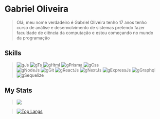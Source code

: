 
# Gabriel Oliveira

> Olá, meu nome verdadeiro é Gabriel Oliveira tenho 17 anos tenho curso de análise e desenvolvimento de sistemas pretendo fazer faculdade de ciência da computação e  estou começando no mundo da programação

## Skills

> ![gJs](https://img.shields.io/badge/javascript-000.svg?style=for-the-badge&logo=javascript&logoColor=white&labelColor=054C5A)
 ![gTs](https://img.shields.io/badge/typescript-000.svg?style=for-the-badge&logo=typescript&logoColor=white&labelColor=054C5A)
 ![gHtml](https://img.shields.io/badge/html-000.svg?style=for-the-badge&logo=html5&logoColor=white&labelColor=054C5A)
  ![gPrisma](https://img.shields.io/badge/Prisma-000.svg?style=for-the-badge&logo=prisma&logoColor=white&labelColor=054C5A)
![gCss](https://img.shields.io/badge/css-000.svg?style=for-the-badge&logo=css3&logoColor=white&labelColor=054C5A) <br>
 ![gNodeJs](https://img.shields.io/badge/node.js-000.svg?style=for-the-badge&logo=node.js&logoColor=white&labelColor=054C5A)
![gGit](https://img.shields.io/badge/git-000.svg?style=for-the-badge&logo=git&logoColor=white&labelColor=054C5A)
![gReactJs](https://img.shields.io/badge/React-000.svg?style=for-the-badge&logo=react&logoColor=white&labelColor=054C5A)
![gNextJs](https://img.shields.io/badge/Next.js-000.svg?style=for-the-badge&logo=next.js&logoColor=white&labelColor=054C5A)
> ![gExpressJs](https://img.shields.io/badge/Express.js-000.svg?style=for-the-badge&logo=express&logoColor=white&labelColor=054C5A)
> ![gGraphql](https://img.shields.io/badge/Graphql-000.svg?style=for-the-badge&logo=graphql&logoColor=white&labelColor=054C5A)
> ![gSequelize](https://img.shields.io/badge/Sequelize-000.svg?style=for-the-badge&logo=sequelize&logoColor=white&labelColor=054C5A)

## My Stats


 <div>

   
> [![](https://github-readme-stats.vercel.app/api?username=Greedwy-Blu&show_icons=true&bg_color=054C5A&icon_color=012626&text_color=012626&title_color=1E2735&include_all_commits&cache_seconds=1800)](https://github.com/Greedwy-Blu) <br>

 
>  [![Top Langs](https://github-readme-stats.vercel.app/api/top-langs/?username=Greedwy-Blu&layout=compact&langs_count=5&show_icons=true&bg_color=054C5A&icon_color=1E2735&text_color=012626&title_color=1E2735)](https://github.com/Greedwy-Blu/github-readme-stats)
 
</div>



